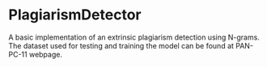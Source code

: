 # PlagiarismDetector
A basic implementation of an extrinsic plagiarism detection using N-grams. The dataset used for testing and training the model can be found at PAN-PC-11 webpage.
